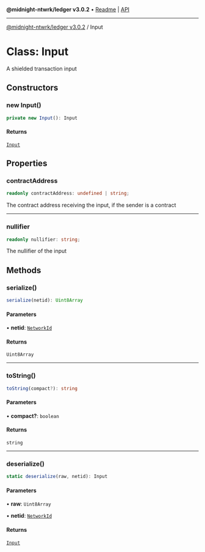 **@midnight-ntwrk/ledger v3.0.2** • [Readme](../README.md) \| [API](../globals.md)

***

[@midnight-ntwrk/ledger v3.0.2](../README.md) / Input

# Class: Input

A shielded transaction input

## Constructors

### new Input()

```ts
private new Input(): Input
```

#### Returns

[`Input`](Input.md)

## Properties

### contractAddress

```ts
readonly contractAddress: undefined | string;
```

The contract address receiving the input, if the sender is a contract

***

### nullifier

```ts
readonly nullifier: string;
```

The nullifier of the input

## Methods

### serialize()

```ts
serialize(netid): Uint8Array
```

#### Parameters

• **netid**: [`NetworkId`](../enumerations/NetworkId.md)

#### Returns

`Uint8Array`

***

### toString()

```ts
toString(compact?): string
```

#### Parameters

• **compact?**: `boolean`

#### Returns

`string`

***

### deserialize()

```ts
static deserialize(raw, netid): Input
```

#### Parameters

• **raw**: `Uint8Array`

• **netid**: [`NetworkId`](../enumerations/NetworkId.md)

#### Returns

[`Input`](Input.md)
